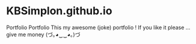 # KBSimplon.github.io
Portfolio
Portfolio This my awesome (joke) portfolio ! If you like it please ... give me money (づ｡◕‿‿◕｡)づ

